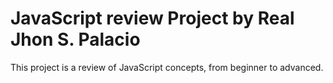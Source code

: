 # JavaScript review Project by Real Jhon S. Palacio
This project is a review of JavaScript concepts, from beginner to advanced.